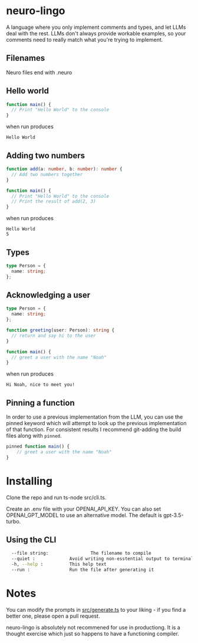 # neuro-lingo

A language where you only implement comments and types, and let LLMs deal with the rest. LLMs don't always provide workable examples, so your comments need to really match what you're trying to implement.

## Filenames

Neuro files end with .neuro

## Hello world

```typescript
function main() {
  // Print "Hello World" to the console
}
```

when run produces

```
Hello World
```

## Adding two numbers

```typescript
function add(a: number, b: number): number {
  // Add two numbers together
}

function main() {
  // Print "Hello World" to the console
  // Print the result of add(2, 3)
}
```

when run produces

```
Hello World
5
```

## Types

```typescript
type Person = {
  name: string;
};
```

## Acknowledging a user

```typescript
type Person = {
  name: string;
};

function greeting(user: Person): string {
  // return and say hi to the user
}

function main() {
  // greet a user with the name "Noah"
}
```

when run produces

```
Hi Noah, nice to meet you!
```

## Pinning a function

In order to use a previous implementation from the LLM, you can use the pinned keyword which will attempt to look up the previous implementation of that function. For consistent results I recommend git-adding the build files along with `pinned`.

```typescript
pinned function main() {
    // greet a user with the name "Noah"
}
```

# Installing

Clone the repo and run ts-node src/cli.ts.

Create an .env file with your OPENAI_API_KEY.
You can also set OPENAI_GPT_MODEL to use an alternative model. The default is gpt-3.5-turbo.

## Using the CLI

```bash
  --file string:                The filename to compile
  --quiet :             Avoid writing non-esstential output to terminal
  -h, --help :          This help text
  --run :               Run the file after generating it
```

# Notes

You can modify the prompts in [src/generate.ts](src/generator.ts) to your liking - if you find a better one, please open a pull request.

neuro-lingo is absolutely not recommened for use in productiong. It is a thought exercise which just so happens to have a functioning compiler.
